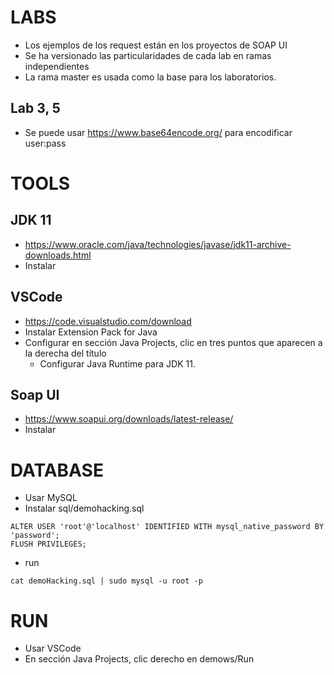 # LABS
- Los ejemplos de los request están en los proyectos de SOAP UI
- Se ha versionado las particularidades de cada lab en ramas independientes
- La rama master es usada como la base para los laboratorios.

## Lab 3, 5
- Se puede usar https://www.base64encode.org/ para encodificar user:pass

# TOOLS
## JDK 11
- https://www.oracle.com/java/technologies/javase/jdk11-archive-downloads.html
- Instalar

## VSCode
- https://code.visualstudio.com/download
- Instalar Extension Pack for Java
- Configurar en sección Java Projects, clic en tres puntos que aparecen a la derecha del título
  - Configurar Java Runtime para JDK 11.

## Soap UI
- https://www.soapui.org/downloads/latest-release/
- Instalar

# DATABASE
- Usar MySQL
- Instalar sql/demohacking.sql
````
ALTER USER 'root'@'localhost' IDENTIFIED WITH mysql_native_password BY 'password';
FLUSH PRIVILEGES;
````
- run
````
cat demoHacking.sql | sudo mysql -u root -p
````

# RUN
- Usar VSCode
- En sección Java Projects, clic derecho en demows/Run